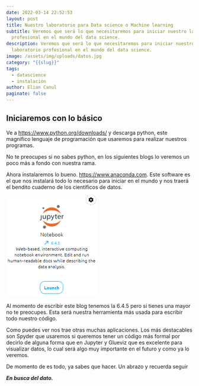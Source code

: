 ```yaml
---
date: 2022-03-14 22:52:53
layout: post
title: Nuestro laboratorio para Data science o Machine learning
subtitle: Veremos que será lo que necesitaremos para iniciar nuestro laboratorio
  profesional en el mundo del data science.
description: Veremos que será lo que necesitaremos para iniciar nuestro
  laboratorio profesional en el mundo del data science.
image: /assets/img/uploads/datos.jpg
category: "{{slug}}"
tags:
  - datascience
  - instalación
author: Elian Canul
paginate: false
---
```

## Iniciaremos con lo básico



Ve a <https://www.python.org/downloads/> y descarga python, este magnifico lenguaje de programación que usaremos para realizar nuestros programas. 

No te preocupes si no sabes python, en los siguientes blogs lo veremos un poco más a fondo con nuestra rama. 



Ahora instalaremos lo bueno. <https://www.anaconda.com>. Este software es el que nos instalará todo lo necesario para iniciar en el mundo y nos traerá el bendito cuaderno de los científicos de datos.



![](/assets/img/uploads/captura-de-pantalla-2022-03-14-233339.png)



Al momento de escribir este blog tenemos la 6.4.5 pero si tienes una mayor no te preocupes. Esta será nuestra herramienta más usada para escribir todo nuestro código. 



Como puedes ver nos trae otras muchas aplicaciones. Los más destacables son Spyder que usaremos si queremos tener un código más formal por decirlo de alguna forma que en Jupyter y Glueviz que es excelente para visualizar datos, lo cual será algo muy importante en el futuro y como ya lo veremos. 

De momento de es todo, ya sabes que hacer. Un abrazo y recuerda seguir

***En busca del dato.***